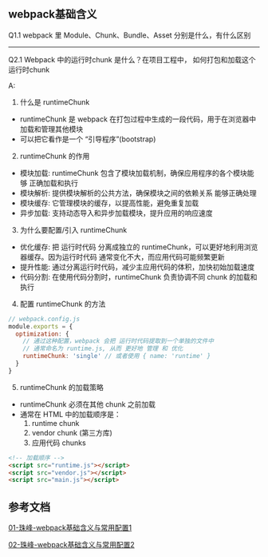 ## webpack基础含义

Q1.1 webpack 里 Module、Chunk、Bundle、Asset 分别是什么，有什么区别







-----------------------------------------------------------------------------------
Q2.1 Webpack 中的运行时chunk 是什么？在项目工程中， 如何打包和加载这个 运行时chunk

A: <br/>

1. 什么是 runtimeChunk
  - runtimeChunk 是 webpack 在打包过程中生成的一段代码，用于在浏览器中 加载和管理其他模块
  - 可以把它看作是一个 “引导程序”(bootstrap)


2. runtimeChunk 的作用
  - 模块加载: runtimeChunk 包含了模块加载机制，确保应用程序的各个模块能够 正确加载和执行
  - 模块解析: 提供模块解析的公共方法，确保模块之间的依赖关系 能够正确处理
  - 模块缓存: 它管理模块的缓存，以提高性能，避免重复加载
  - 异步加载: 支持动态导入和异步加载模块，提升应用的响应速度


3. 为什么要配置/引入 runtimeChunk
  - 优化缓存: 把 运行时代码 分离成独立的 runtimeChunk，可以更好地利用浏览器缓存。因为运行时代码 通常变化不大，而应用代码可能频繁更新
  - 提升性能: 通过分离运行时代码，减少主应用代码的体积，加快初始加载速度
  - 代码分割: 在使用代码分割时，runtimeChunk 负责协调不同 chunk 的加载和执行


4. 配置 runtimeChunk 的方法

```js
// webpack.config.js
module.exports = {
  optimization: {
    // 通过这种配置，webpack 会把 运行时代码提取到一个单独的文件中
    // 通常命名为 runtime.js, 从而 更好地 管理 和 优化
    runtimeChunk: 'single' // 或者使用 { name: 'runtime' }
  }
}
```


5. runtimeChunk 的加载策略
  - runtimeChunk 必须在其他 chunk 之前加载
  - 通常在 HTML 中的加载顺序是：
    1. runtime chunk
    2. vendor chunk (第三方库)
    3. 应用代码 chunks

```html
<!-- 加载顺序 -->
<script src="runtime.js"></script>
<script src="vendor.js"></script>
<script src="main.js"></script>
```



## 参考文档

[01-珠峰-webpack基础含义与常用配置1](http://www.zhufengpeixun.com/strong/html/103.1.webpack-usage.html)

[02-珠峰-webpack基础含义与常用配置2](http://www.zhufengpeixun.com/strong/html/26.webpack-1-basic.html)